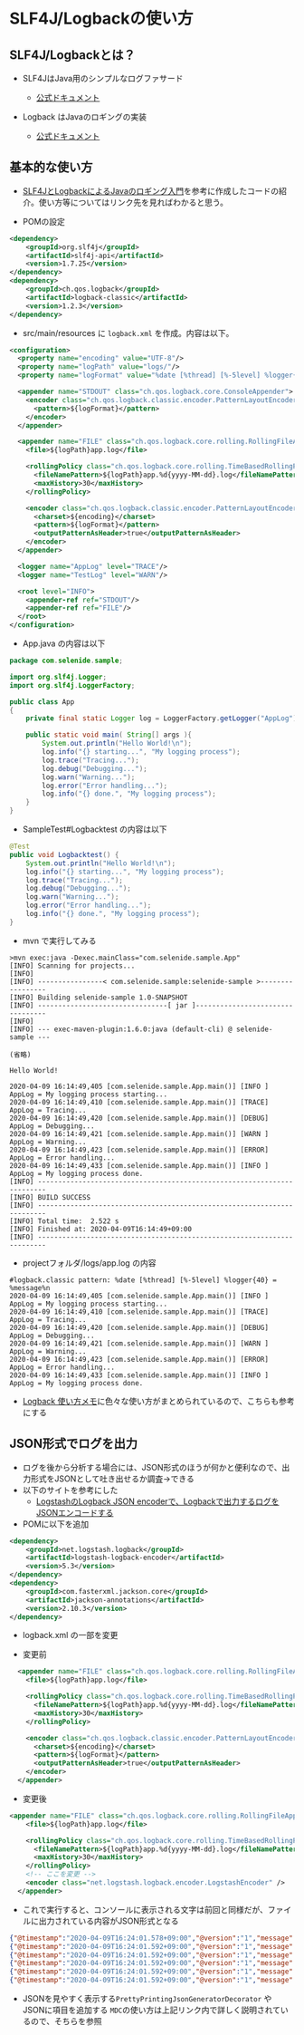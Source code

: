 # SLF4J/Logbackの使い方

## SLF4J/Logbackとは？

- SLF4JはJava用のシンプルなログファサード
  - [公式ドキュメント](http://www.slf4j.org/manual.html)

- Logback はJavaのロギングの実装
  - [公式ドキュメント](http://logback.qos.ch/manual/introduction_ja.html)



## 基本的な使い方

- [SLF4JとLogbackによるJavaのロギング入門](https://casualdevelopers.com/tech-tips/how-to-process-java-logging-with-slf4j-logback-lombok/)を参考に作成したコードの紹介。使い方等についてはリンク先を見ればわかると思う。

- POMの設定

```xml
<dependency>
    <groupId>org.slf4j</groupId>
    <artifactId>slf4j-api</artifactId>
    <version>1.7.25</version>
</dependency>
<dependency>
    <groupId>ch.qos.logback</groupId>
    <artifactId>logback-classic</artifactId>
    <version>1.2.3</version>
</dependency>
```

- src/main/resources に `logback.xml` を作成。内容は以下。

```xml
<configuration>
  <property name="encoding" value="UTF-8"/>
  <property name="logPath" value="logs/"/>
  <property name="logFormat" value="%date [%thread] [%-5level] %logger{40} = %message%n"/>

  <appender name="STDOUT" class="ch.qos.logback.core.ConsoleAppender">
    <encoder class="ch.qos.logback.classic.encoder.PatternLayoutEncoder">
      <pattern>${logFormat}</pattern>
    </encoder>
  </appender>

  <appender name="FILE" class="ch.qos.logback.core.rolling.RollingFileAppender">
    <file>${logPath}app.log</file>

    <rollingPolicy class="ch.qos.logback.core.rolling.TimeBasedRollingPolicy">
      <fileNamePattern>${logPath}app.%d{yyyy-MM-dd}.log</fileNamePattern>
      <maxHistory>30</maxHistory>
    </rollingPolicy>

    <encoder class="ch.qos.logback.classic.encoder.PatternLayoutEncoder">
      <charset>${encoding}</charset>
      <pattern>${logFormat}</pattern>
      <outputPatternAsHeader>true</outputPatternAsHeader>
    </encoder>
  </appender>

  <logger name="AppLog" level="TRACE"/>
  <logger name="TestLog" level="WARN"/>

  <root level="INFO">
    <appender-ref ref="STDOUT"/>
    <appender-ref ref="FILE"/>
  </root>
</configuration>
```

- App.java の内容は以下

```java
package com.selenide.sample;

import org.slf4j.Logger;
import org.slf4j.LoggerFactory;

public class App
{
	private final static Logger log = LoggerFactory.getLogger("AppLog");

	public static void main( String[] args ){
		System.out.println("Hello World!\n");
        log.info("{} starting...", "My logging process");
        log.trace("Tracing...");
	    log.debug("Debugging...");
	    log.warn("Warning...");
	    log.error("Error handling...");
	    log.info("{} done.", "My logging process");
    }
}
```

- SampleTest#Logbacktest の内容は以下

```java
@Test
public void Logbacktest() {
    System.out.println("Hello World!\n");
    log.info("{} starting...", "My logging process");
    log.trace("Tracing...");
    log.debug("Debugging...");
    log.warn("Warning...");
    log.error("Error handling...");
    log.info("{} done.", "My logging process");
}
```

- mvn で実行してみる

```
>mvn exec:java -Dexec.mainClass="com.selenide.sample.App"
[INFO] Scanning for projects...
[INFO]
[INFO] ----------------< com.selenide.sample:selenide-sample >-----------------
[INFO] Building selenide-sample 1.0-SNAPSHOT
[INFO] --------------------------------[ jar ]---------------------------------
[INFO]
[INFO] --- exec-maven-plugin:1.6.0:java (default-cli) @ selenide-sample ---

(省略)

Hello World!

2020-04-09 16:14:49,405 [com.selenide.sample.App.main()] [INFO ] AppLog = My logging process starting...
2020-04-09 16:14:49,410 [com.selenide.sample.App.main()] [TRACE] AppLog = Tracing...
2020-04-09 16:14:49,420 [com.selenide.sample.App.main()] [DEBUG] AppLog = Debugging...
2020-04-09 16:14:49,421 [com.selenide.sample.App.main()] [WARN ] AppLog = Warning...
2020-04-09 16:14:49,423 [com.selenide.sample.App.main()] [ERROR] AppLog = Error handling...
2020-04-09 16:14:49,433 [com.selenide.sample.App.main()] [INFO ] AppLog = My logging process done.
[INFO] ------------------------------------------------------------------------
[INFO] BUILD SUCCESS
[INFO] ------------------------------------------------------------------------
[INFO] Total time:  2.522 s
[INFO] Finished at: 2020-04-09T16:14:49+09:00
[INFO] ------------------------------------------------------------------------
```

- projectフォルダ/logs/app.log の内容

```
#logback.classic pattern: %date [%thread] [%-5level] %logger{40} = %message%n
2020-04-09 16:14:49,405 [com.selenide.sample.App.main()] [INFO ] AppLog = My logging process starting...
2020-04-09 16:14:49,410 [com.selenide.sample.App.main()] [TRACE] AppLog = Tracing...
2020-04-09 16:14:49,420 [com.selenide.sample.App.main()] [DEBUG] AppLog = Debugging...
2020-04-09 16:14:49,421 [com.selenide.sample.App.main()] [WARN ] AppLog = Warning...
2020-04-09 16:14:49,423 [com.selenide.sample.App.main()] [ERROR] AppLog = Error handling...
2020-04-09 16:14:49,433 [com.selenide.sample.App.main()] [INFO ] AppLog = My logging process done.
```

- [Logback 使い方メモ]([https://qiita.com/opengl-8080/items/49719f2d35171f017aa9#%E3%83%AD%E3%82%AC%E3%83%BC%E3%81%AE%E5%87%BA%E5%8A%9B%E3%83%AC%E3%83%99%E3%83%AB%E3%82%92%E6%8C%87%E5%AE%9A%E3%81%99%E3%82%8B](https://qiita.com/opengl-8080/items/49719f2d35171f017aa9#ロガーの出力レベルを指定する))に色々な使い方がまとめられているので、こちらも参考にする



## JSON形式でログを出力

- ログを後から分析する場合には、JSON形式のほうが何かと便利なので、出力形式をJSONとして吐き出せるか調査→できる
- 以下のサイトを参考にした
  - [LogstashのLogback JSON encoderで、Logbackで出力するログをJSONエンコードする](https://kazuhira-r.hatenablog.com/entry/2019/03/24/223923)
- POMに以下を追加

```xml
<dependency>
    <groupId>net.logstash.logback</groupId>
    <artifactId>logstash-logback-encoder</artifactId>
    <version>5.3</version>
</dependency>
<dependency>
    <groupId>com.fasterxml.jackson.core</groupId>
    <artifactId>jackson-annotations</artifactId>
    <version>2.10.3</version>
</dependency>
```

- logback.xml の一部を変更

- 変更前

```xml
  <appender name="FILE" class="ch.qos.logback.core.rolling.RollingFileAppender">
    <file>${logPath}app.log</file>

    <rollingPolicy class="ch.qos.logback.core.rolling.TimeBasedRollingPolicy">
      <fileNamePattern>${logPath}app.%d{yyyy-MM-dd}.log</fileNamePattern>
      <maxHistory>30</maxHistory>
    </rollingPolicy>

    <encoder class="ch.qos.logback.classic.encoder.PatternLayoutEncoder">
      <charset>${encoding}</charset>
      <pattern>${logFormat}</pattern>
      <outputPatternAsHeader>true</outputPatternAsHeader>
    </encoder>
  </appender>
```

- 変更後

```xml
<appender name="FILE" class="ch.qos.logback.core.rolling.RollingFileAppender">
    <file>${logPath}app.log</file>

    <rollingPolicy class="ch.qos.logback.core.rolling.TimeBasedRollingPolicy">
      <fileNamePattern>${logPath}app.%d{yyyy-MM-dd}.log</fileNamePattern>
      <maxHistory>30</maxHistory>
    </rollingPolicy>
    <!-- ここを変更 -->
    <encoder class="net.logstash.logback.encoder.LogstashEncoder" />
  </appender>
```

- これで実行すると、コンソールに表示される文字は前回と同様だが、ファイルに出力されている内容がJSON形式となる

```json
{"@timestamp":"2020-04-09T16:24:01.578+09:00","@version":"1","message":"My logging process starting...","logger_name":"AppLog","thread_name":"main","level":"INFO","level_value":20000}
{"@timestamp":"2020-04-09T16:24:01.592+09:00","@version":"1","message":"Tracing...","logger_name":"AppLog","thread_name":"main","level":"TRACE","level_value":5000}
{"@timestamp":"2020-04-09T16:24:01.592+09:00","@version":"1","message":"Debugging...","logger_name":"AppLog","thread_name":"main","level":"DEBUG","level_value":10000}
{"@timestamp":"2020-04-09T16:24:01.592+09:00","@version":"1","message":"Warning...","logger_name":"AppLog","thread_name":"main","level":"WARN","level_value":30000}
{"@timestamp":"2020-04-09T16:24:01.592+09:00","@version":"1","message":"Error handling...","logger_name":"AppLog","thread_name":"main","level":"ERROR","level_value":40000}
{"@timestamp":"2020-04-09T16:24:01.592+09:00","@version":"1","message":"My logging process done.","logger_name":"AppLog","thread_name":"main","level":"INFO","level_value":20000}
```

- JSONを見やすく表示する`PrettyPrintingJsonGeneratorDecorator` や JSONに項目を追加する `MDC`の使い方は上記リンク内で詳しく説明されているので、そちらを参照
